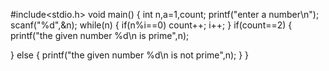 #include<stdio.h>
void main()
{
  int n,a=1,count;
  printf("enter a number\n");
  scanf("%d",&n);
  while(n)
  {
    if(n%i==0)
    count++;
    i++;
  }
  if(count==2)
  {
    printf("the given number %d\n is prime",n);
    
  }
  else
  {
    printf("the given number %d\n is not prime",n);
  }
}

